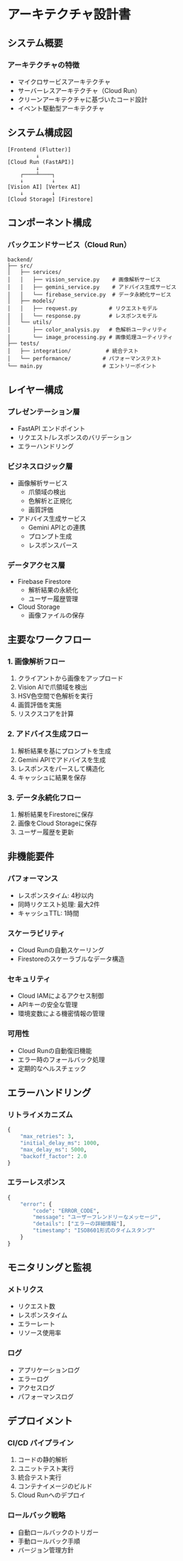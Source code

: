 # アーキテクチャ設計書

## システム概要

### アーキテクチャの特徴
- マイクロサービスアーキテクチャ
- サーバーレスアーキテクチャ（Cloud Run）
- クリーンアーキテクチャに基づいたコード設計
- イベント駆動型アーキテクチャ

## システム構成図

```
[Frontend (Flutter)]
         ↓
[Cloud Run (FastAPI)]
         ↓
    ┌────┴────┐
    ↓         ↓
[Vision AI] [Vertex AI]
    ↓         ↓
[Cloud Storage] [Firestore]
```

## コンポーネント構成

### バックエンドサービス（Cloud Run）
```
backend/
├── src/
│   ├── services/
│   │   ├── vision_service.py    # 画像解析サービス
│   │   ├── gemini_service.py    # アドバイス生成サービス
│   │   └── firebase_service.py  # データ永続化サービス
│   ├── models/
│   │   ├── request.py          # リクエストモデル
│   │   └── response.py         # レスポンスモデル
│   └── utils/
│       ├── color_analysis.py   # 色解析ユーティリティ
│       └── image_processing.py # 画像処理ユーティリティ
├── tests/
│   ├── integration/           # 統合テスト
│   └── performance/          # パフォーマンステスト
└── main.py                   # エントリーポイント
```

## レイヤー構成

### プレゼンテーション層
- FastAPI エンドポイント
- リクエスト/レスポンスのバリデーション
- エラーハンドリング

### ビジネスロジック層
- 画像解析サービス
  - 爪領域の検出
  - 色解析と正規化
  - 画質評価
- アドバイス生成サービス
  - Gemini APIとの連携
  - プロンプト生成
  - レスポンスパース

### データアクセス層
- Firebase Firestore
  - 解析結果の永続化
  - ユーザー履歴管理
- Cloud Storage
  - 画像ファイルの保存

## 主要なワークフロー

### 1. 画像解析フロー
1. クライアントから画像をアップロード
2. Vision AIで爪領域を検出
3. HSV色空間で色解析を実行
4. 画質評価を実施
5. リスクスコアを計算

### 2. アドバイス生成フロー
1. 解析結果を基にプロンプトを生成
2. Gemini APIでアドバイスを生成
3. レスポンスをパースして構造化
4. キャッシュに結果を保存

### 3. データ永続化フロー
1. 解析結果をFirestoreに保存
2. 画像をCloud Storageに保存
3. ユーザー履歴を更新

## 非機能要件

### パフォーマンス
- レスポンスタイム: 4秒以内
- 同時リクエスト処理: 最大2件
- キャッシュTTL: 1時間

### スケーラビリティ
- Cloud Runの自動スケーリング
- Firestoreのスケーラブルなデータ構造

### セキュリティ
- Cloud IAMによるアクセス制御
- APIキーの安全な管理
- 環境変数による機密情報の管理

### 可用性
- Cloud Runの自動復旧機能
- エラー時のフォールバック処理
- 定期的なヘルスチェック

## エラーハンドリング

### リトライメカニズム
```python
{
    "max_retries": 3,
    "initial_delay_ms": 1000,
    "max_delay_ms": 5000,
    "backoff_factor": 2.0
}
```

### エラーレスポンス
```python
{
    "error": {
        "code": "ERROR_CODE",
        "message": "ユーザーフレンドリーなメッセージ",
        "details": ["エラーの詳細情報"],
        "timestamp": "ISO8601形式のタイムスタンプ"
    }
}
```

## モニタリングと監視

### メトリクス
- リクエスト数
- レスポンスタイム
- エラーレート
- リソース使用率

### ログ
- アプリケーションログ
- エラーログ
- アクセスログ
- パフォーマンスログ

## デプロイメント

### CI/CD パイプライン
1. コードの静的解析
2. ユニットテスト実行
3. 統合テスト実行
4. コンテナイメージのビルド
5. Cloud Runへのデプロイ

### ロールバック戦略
- 自動ロールバックのトリガー
- 手動ロールバック手順
- バージョン管理方針 